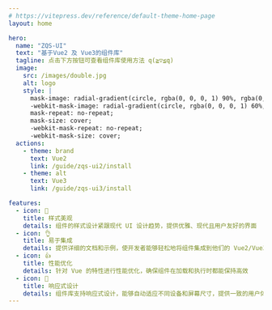 ```yaml
---
# https://vitepress.dev/reference/default-theme-home-page
layout: home

hero:
  name: "ZQS-UI"
  text: "基于Vue2 及 Vue3的组件库"
  tagline: 点击下方按钮可查看组件库使用方法 q(≧▽≦q)
  image:
    src: /images/double.jpg
    alt: logo
    style: |
      mask-image: radial-gradient(circle, rgba(0, 0, 0, 1) 90%, rgba(0, 0, 0, 0) 100%);
      -webkit-mask-image: radial-gradient(circle, rgba(0, 0, 0, 1) 60%, rgba(0, 0, 0, 0) 100%);
      mask-repeat: no-repeat;
      mask-size: cover;
      -webkit-mask-repeat: no-repeat;
      -webkit-mask-size: cover;
  actions:
    - theme: brand
      text: Vue2
      link: /guide/zqs-ui2/install
    - theme: alt
      text: Vue3
      link: /guide/zqs-ui3/install

features:
  - icon: 🤩
    title: 样式美观
    details: 组件的样式设计紧跟现代 UI 设计趋势，提供优雅、现代且用户友好的界面
  - icon: 👌
    title: 易于集成
    details: 提供详细的文档和示例，使开发者能够轻松地将组件集成到他们的 Vue2/Vue3 项目中
  - icon: 👍
    title: 性能优化
    details: 针对 Vue 的特性进行性能优化，确保组件在加载和执行时都能保持高效
  - icon: 🌷
    title: 响应式设计
    details: 组件库支持响应式设计，能够自动适应不同设备和屏幕尺寸，提供一致的用户体验
---
```

